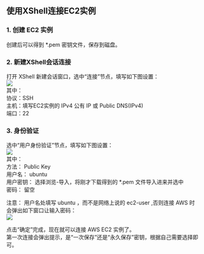## 使用XShell连接EC2实例

### 1. 创建 EC2 实例
创建后可以得到 *.pem 密钥文件，保存到磁盘。

### 2. 新建XShell会话连接
打开 XShell 新建会话窗口，选中“连接”节点，填写如下图设置：  
![](http://ojm289en8.bkt.clouddn.com/image/20170219/xshell-ssh-connection.png)  
其中：  
协议：SSH  
主机：填写EC2实例的 IPv4 公有 IP 或 Public DNS(IPv4)  
端口：22  

### 3. 身份验证
选中“用户身份验证”节点，填写如下图设置：  
![](http://ojm289en8.bkt.clouddn.com/image/20170219/xshell-ssh-username.png)  
其中：  
方法： Public Key  
用户名： ubuntu  
用户密钥： 选择浏览-导入，将刚才下载得到的 *.pem 文件导入进来并选中  
密码： 留空  

注意： 用户名处填写 ubuntu ，而不是网络上说的 ec2-user ,否则连接 AWS 时会弹出如下窗口让输入密码：  
![](http://ojm289en8.bkt.clouddn.com/image/20170219/xshell-ssh-%E8%BA%AB%E4%BB%BD%E9%AA%8C%E8%AF%81.png)  

点击“确定”完成，现在就可以连接 AWS EC2 实例了。  
第一次连接会弹出提示，是“一次保存”还是“永久保存”密钥，根据自己需要选择即可。  